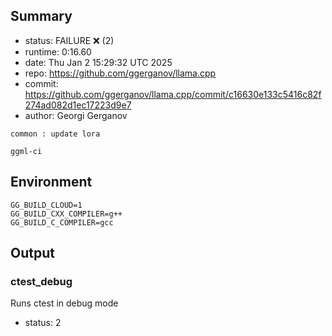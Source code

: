 ## Summary

- status:  FAILURE ❌ (2)
- runtime: 0:16.60
- date:    Thu Jan  2 15:29:32 UTC 2025
- repo:    https://github.com/ggerganov/llama.cpp
- commit:  https://github.com/ggerganov/llama.cpp/commit/c16630e133c5416c82f274ad082d1ec17223d9e7
- author:  Georgi Gerganov
```
common : update lora

ggml-ci
```

## Environment

```
GG_BUILD_CLOUD=1
GG_BUILD_CXX_COMPILER=g++
GG_BUILD_C_COMPILER=gcc
```

## Output

### ctest_debug

Runs ctest in debug mode
- status: 2
```

```

